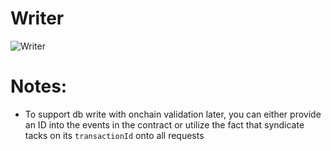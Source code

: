 # Writer
![Writer](https://res.cloudinary.com/dm9gwanrg/image/upload/v1723181566/87_sg53xh.png)


# Notes:
  - To support db write with onchain validation later, you can either provide an ID into the events in the contract or utilize the fact that syndicate tacks on its `transactionId` onto all requests

